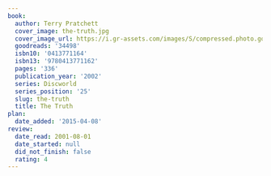 ```yaml
---
book:
  author: Terry Pratchett
  cover_image: the-truth.jpg
  cover_image_url: https://i.gr-assets.com/images/S/compressed.photo.goodreads.com/books/1347487127l/34498.jpg
  goodreads: '34498'
  isbn10: '0413771164'
  isbn13: '9780413771162'
  pages: '336'
  publication_year: '2002'
  series: Discworld
  series_position: '25'
  slug: the-truth
  title: The Truth
plan:
  date_added: '2015-04-08'
review:
  date_read: 2001-08-01
  date_started: null
  did_not_finish: false
  rating: 4
---
```

